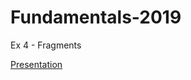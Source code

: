 # Fundamentals-2019
Ex 4 - Fragments

[Presentation][1]

[1]: https://drive.google.com/open?id=13wNCTlDVb9RLVT3nVyhxiO2jL126zINE4Xn5swyWWzI
